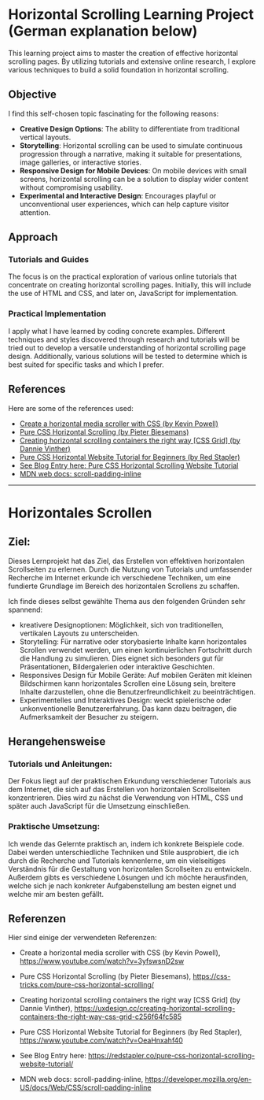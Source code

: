 # Horizontal Scrolling Learning Project (German explanation below)

This learning project aims to master the creation of effective horizontal scrolling pages. By utilizing tutorials and extensive online research, I explore various techniques to build a solid foundation in horizontal scrolling.

## Objective

I find this self-chosen topic fascinating for the following reasons:

- **Creative Design Options**: The ability to differentiate from traditional vertical layouts.
- **Storytelling**: Horizontal scrolling can be used to simulate continuous progression through a narrative, making it suitable for presentations, image galleries, or interactive stories.
- **Responsive Design for Mobile Devices**: On mobile devices with small screens, horizontal scrolling can be a solution to display wider content without compromising usability.
- **Experimental and Interactive Design**: Encourages playful or unconventional user experiences, which can help capture visitor attention.

## Approach

### Tutorials and Guides

The focus is on the practical exploration of various online tutorials that concentrate on creating horizontal scrolling pages. Initially, this will include the use of HTML and CSS, and later on, JavaScript for implementation.

### Practical Implementation

I apply what I have learned by coding concrete examples. Different techniques and styles discovered through research and tutorials will be tried out to develop a versatile understanding of horizontal scrolling page design. Additionally, various solutions will be tested to determine which is best suited for specific tasks and which I prefer.

## References

Here are some of the references used:

- [Create a horizontal media scroller with CSS (by Kevin Powell)](https://www.youtube.com/watch?v=3yfswsnD2sw)
- [Pure CSS Horizontal Scrolling (by Pieter Biesemans)](https://css-tricks.com/pure-css-horizontal-scrolling/)
- [Creating horizontal scrolling containers the right way [CSS Grid] (by Dannie Vinther)](https://uxdesign.cc/creating-horizontal-scrolling-containers-the-right-way-css-grid-c256f64fc585)
- [Pure CSS Horizontal Website Tutorial for Beginners (by Red Stapler)](https://www.youtube.com/watch?v=OeaHnxahf40)
- [See Blog Entry here: Pure CSS Horizontal Scrolling Website Tutorial](https://redstapler.co/pure-css-horizontal-scrolling-website-tutorial/)
- [MDN web docs: scroll-padding-inline](https://developer.mozilla.org/en-US/docs/Web/CSS/scroll-padding-inline)

___________________________________________________________________________________________________________________

# **Horizontales Scrollen**

## Ziel:

Dieses Lernprojekt hat das Ziel, das Erstellen von effektiven horizontalen Scrollseiten zu erlernen. Durch die Nutzung von Tutorials und umfassender Recherche im Internet erkunde ich verschiedene Techniken, um eine fundierte Grundlage im Bereich des horizontalen Scrollens zu schaffen.

Ich finde dieses selbst gewählte Thema aus den folgenden Gründen sehr spannend:

- kreativere Designoptionen: Möglichkeit, sich von traditionellen, vertikalen Layouts zu unterscheiden.
- Storytelling: Für narrative oder storybasierte Inhalte kann horizontales Scrollen verwendet werden, um einen kontinuierlichen Fortschritt durch die Handlung zu simulieren. Dies eignet sich besonders gut für Präsentationen, Bildergalerien oder interaktive Geschichten.
- Responsives Design für Mobile Geräte: Auf mobilen Geräten mit kleinen Bildschirmen kann horizontales Scrollen eine Lösung sein, breitere Inhalte darzustellen, ohne die Benutzerfreundlichkeit zu beeinträchtigen.
- Experimentelles und Interaktives Design: weckt spielerische oder unkonventionelle Benutzererfahrung. Das kann dazu beitragen, die Aufmerksamkeit der Besucher zu steigern.

## Herangehensweise

### Tutorials und Anleitungen:

Der Fokus liegt auf der praktischen Erkundung verschiedener Tutorials aus dem Internet, die sich auf das Erstellen von horizontalen Scrollseiten konzentrieren. Dies wird zu nächst die Verwendung von HTML, CSS und später auch JavaScript für die Umsetzung einschließen.

### Praktische Umsetzung:

Ich wende das Gelernte praktisch an, indem ich konkrete Beispiele code. Dabei werden unterschiedliche Techniken und Stile ausprobiert, die ich durch die Recherche und Tutorials kennenlerne, um ein vielseitiges Verständnis für die Gestaltung von horizontalen Scrollseiten zu entwickeln. Außerdem gibts es verschiedene Lösungen und ich möchte herausfinden, welche sich je nach konkreter Aufgabenstellung am besten eignet und welche mir am besten gefällt.

## Referenzen

Hier sind einige der verwendeten Referenzen:

- Create a horizontal media scroller with CSS (by Kevin Powell), https://www.youtube.com/watch?v=3yfswsnD2sw

- Pure CSS Horizontal Scrolling (by Pieter Biesemans), https://css-tricks.com/pure-css-horizontal-scrolling/

- Creating horizontal scrolling containers the right way [CSS Grid] (by Dannie Vinther), https://uxdesign.cc/creating-horizontal-scrolling-containers-the-right-way-css-grid-c256f64fc585

- Pure CSS Horizontal Website Tutorial for Beginners (by Red Stapler), https://www.youtube.com/watch?v=OeaHnxahf40
- See Blog Entry here: https://redstapler.co/pure-css-horizontal-scrolling-website-tutorial/

- MDN web docs: scroll-padding-inline, https://developer.mozilla.org/en-US/docs/Web/CSS/scroll-padding-inline

